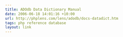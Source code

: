 ```yaml
---
title: ADOdb Data Dictionary Manual
date: 2006-06-18 14:01:16 +10:00
url: http://phplens.com/lens/adodb/docs-datadict.htm
tags: php reference database
layout: link
---
```

